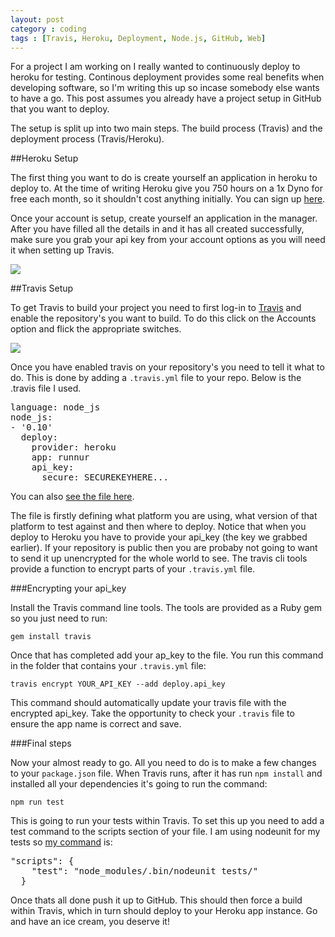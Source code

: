 ```yaml
---
layout: post
category : coding
tags : [Travis, Heroku, Deployment, Node.js, GitHub, Web]
---
```


For a project I am working on I really wanted to continuously deploy to heroku for testing. Continous deployment provides some real benefits when developing software, so I'm writing this up so incase somebody else wants to have a go. This post assumes you already have a project setup in GitHub that you want to deploy.

The setup is split up into two main steps. The build process (Travis) and the deployment process (Travis/Heroku). 

##Heroku Setup

The first thing you want to do is create yourself an application in heroku to deploy to. At the time of writing Heroku give you 750 hours on a 1x Dyno for free each month, so it shouldn't cost anything initially. You can sign up [here](https://id.heroku.com/signup/www-home-top).

Once your account is setup, create yourself an application in the manager. After you have filled all the details in and it has  all created successfully, make sure you grab your api key from your account options as you will need it when setting up Travis.

<img src="{{ site.url }}/assets/images/heroku-app.png" class="img-responsive"/>

##Travis Setup

To get Travis to build your project you need to first log-in to [Travis](https://travis-ci.org/) and enable the repository's you want to build. To do this click on the Accounts option and flick the appropriate switches. 

<img src="{{ site.url }}/assets/images/travis-repos.png" class="img-responsive"/>

Once you have enabled travis on your repository's you need to tell it what to do. This is done by adding a <code>.travis.yml</code> file to your repo. Below is the .travis file I used.

<pre>
language: node_js
node_js:
- '0.10'
  deploy:
    provider: heroku
  	app: runnur
  	api_key:
  	  secure: SECUREKEYHERE...
</pre>

You can also [see the file here](https://github.com/elliotstokes/runnur/blob/master/.travis.yml).

The file is firstly defining what platform you are using, what version of that platform to test against and then where to deploy. Notice that when you deploy to Heroku you have to provide your api_key (the key we grabbed earlier). If your repository is public then you are probaby not going to want to send it up unencrypted for the whole world to see. The travis cli tools provide a function to encrypt parts of your <code>.travis.yml</code> file. 

###Encrypting your api_key

Install the Travis command line tools. The tools are provided as a Ruby gem so you just need to run:

	gem install travis

Once that has completed add your ap_key to the file. You run this command in the folder that contains your <code>.travis.yml</code> file:

	travis encrypt YOUR_API_KEY --add deploy.api_key

This command should automatically update your travis file with the encrypted api_key. Take the opportunity to check your <code>.travis</code> file to ensure the app name is correct and save.

###Final steps

Now your almost ready to go. All you need to do is to make a few changes to your <code>package.json</code> file. When Travis runs, after it has run <code>npm install</code> and installed all your dependencies it's going to run the command:

	npm run test

This is going to run your tests within Travis. To set this up you need to add a test command to the scripts section of your file. I am using nodeunit for my tests so [my command](https://github.com/elliotstokes/runnur/blob/master/package.json) is:

<pre>
"scripts": {
    "test": "node_modules/.bin/nodeunit tests/"
  }
</pre>

Once thats all done push it up to GitHub. This should then force a build within Travis, which in turn should deploy to your Heroku app instance. Go and have an ice cream, you deserve it!

